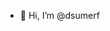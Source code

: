 - 👋 Hi, I’m @dsumerf

<!---
dsumerf/dsumerf is a ✨ special ✨ repository because its `README.md` (this file) appears on your GitHub profile.
You can click the Preview link to take a look at your changes.
--->
